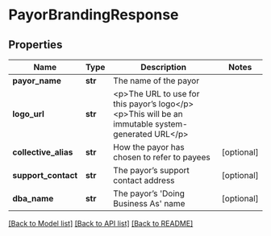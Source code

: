 # PayorBrandingResponse

## Properties
Name | Type | Description | Notes
------------ | ------------- | ------------- | -------------
**payor_name** | **str** | The name of the payor | 
**logo_url** | **str** | &lt;p&gt;The URL to use for this payor’s logo&lt;/p&gt; &lt;p&gt;This will be an immutable system-generated URL&lt;/p&gt;  | 
**collective_alias** | **str** | How the payor has chosen to refer to payees | [optional] 
**support_contact** | **str** | The payor’s support contact address | [optional] 
**dba_name** | **str** | The payor’s &#39;Doing Business As&#39; name | [optional] 

[[Back to Model list]](../README.md#documentation-for-models) [[Back to API list]](../README.md#documentation-for-api-endpoints) [[Back to README]](../README.md)


